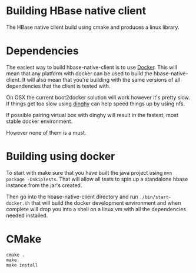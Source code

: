 <!---
Licensed to the Apache Software Foundation (ASF) under one
or more contributor license agreements.  See the NOTICE file
distributed with this work for additional information
regarding copyright ownership.  The ASF licenses this file
to you under the Apache License, Version 2.0 (the
"License"); you may not use this file except in compliance
with the License.  You may obtain a copy of the License at

  http://www.apache.org/licenses/LICENSE-2.0

Unless required by applicable law or agreed to in writing,
software distributed under the License is distributed on an
"AS IS" BASIS, WITHOUT WARRANTIES OR CONDITIONS OF ANY
KIND, either express or implied.  See the License for the
specific language governing permissions and limitations
under the License.
-->

# Building HBase native client

The HBase native client build using cmake and produces a linux library.


# Dependencies

The easiest way to build hbase-native-client is to
use [Docker](https://www.docker.com/). This will mean that any platform
with docker can be used to build the hbase-native-client. It will also
mean that you're building with the same versions of all dependencies that
the client is tested with.

On OSX the current boot2docker solution will work however it's pretty
slow. If things get too slow using [dinghy](https://github.com/codekitchen/dinghy)
can help speed things up by using nfs.

If possible pairing virtual box with dinghy will result in the fastest,
most stable docker environment.

However none of them is a must.

# Building using docker

To start with make sure that you have built the java project using
`mvn package -DskipTests`. That will allow all tests to spin up a standalone
hbase instance from the jar's created.

Then go into the hbase-native-client directory and run `./bin/start-docker.sh`
that will build the docker development environment and when complete will
drop you into a shell on a linux vm with all the dependencies needed installed.


# CMake

```
cmake .
make
make install
```
